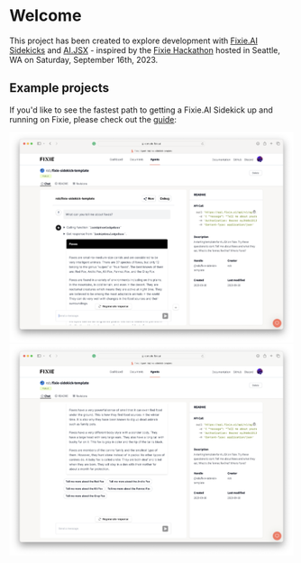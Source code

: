 # Welcome

This project has been created to explore development with [Fixie.AI Sidekicks](https://docs.ai-jsx.com/sidekicks/sidekicks-quickstart) and [AI.JSX](https://docs.ai-jsx.com) - inspired by the [Fixie Hackathon](https://fixieai.notion.site/Fixie-Hackathon-Guide-tinyurl-com-fixiehack-9e5efc849730427aa7f0c46073faf824) hosted in Seattle, WA on Saturday, September 16th, 2023.

## Example projects

If you'd like to see the fastest path to getting a Fixie.AI Sidekick up and running on Fixie, please check out the [guide](./quickstart-fixie-sidekicks/README.md):

![](./quickstart-fixie-sidekicks/images/Untitled%203.png)
![](./quickstart-fixie-sidekicks/images/Untitled%204.png)
